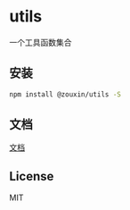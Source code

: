 # utils

一个工具函数集合

## 安装

```bash
npm install @zouxin/utils -S
```

## 文档

[文档](https://zoux.github.io/utils/)

## License

MIT
